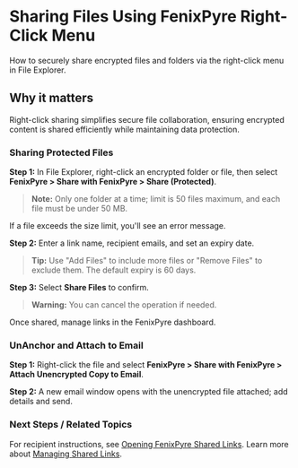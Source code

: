 # Sharing Files Using FenixPyre Right-Click Menu

How to securely share encrypted files and folders via the right-click menu in File Explorer.


## Why it matters
Right-click sharing simplifies secure file collaboration, ensuring encrypted content is shared efficiently while maintaining data protection.

### Sharing Protected Files
**Step 1:** In File Explorer, right-click an encrypted folder or file, then select **FenixPyre > Share with FenixPyre > Share (Protected)**.

> **Note:** Only one folder at a time; limit is 50 files maximum, and each file must be under 50 MB.

<!-- IMG: ./media/05-user-guide/right-click-share-screenshot.png | Alt: File Explorer right-click menu for sharing -->

If a file exceeds the size limit, you'll see an error message.

**Step 2:** Enter a link name, recipient emails, and set an expiry date.

> **Tip:** Use "Add Files" to include more files or "Remove Files" to exclude them. The default expiry is 60 days.

<!-- IMG: ./media/05-user-guide/share-options-screenshot.png | Alt: Sharing dialog with link name and email fields -->

**Step 3:** Select **Share Files** to confirm.

> **Warning:** You can cancel the operation if needed.

Once shared, manage links in the FenixPyre dashboard.

### UnAnchor and Attach to Email
**Step 1:** Right-click the file and select **FenixPyre > Share with FenixPyre > Attach Unencrypted Copy to Email**.

<!-- IMG: ./media/05-user-guide/attach-email-screenshot.png | Alt: Right-click option for attaching unencrypted copy -->

**Step 2:** A new email window opens with the unencrypted file attached; add details and send.

### Next Steps / Related Topics
For recipient instructions, see [Opening FenixPyre Shared Links](/06-recipient-guide/opening-shared-link-from-onedrive). Learn more about [Managing Shared Links](/04-admin-guide/managing-shared-links).